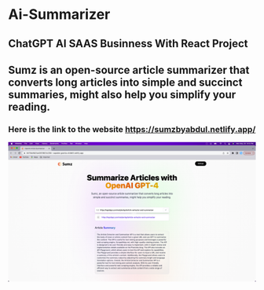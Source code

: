# Ai-Summarizer

## ChatGPT AI SAAS Businness With React Project

## Sumz is an open-source article summarizer that converts long articles into simple and succinct summaries, might also help you simplify your reading.

### Here is the link to the website https://sumzbyabdul.netlify.app/

![H E R E I S A L O O K O F T H E A P P](src/assets/SumzSS.png)